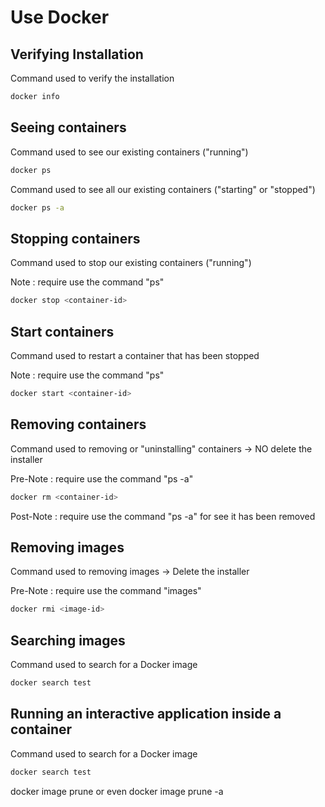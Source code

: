 # Use Docker

## Verifying Installation

Command used to verify the installation

```bash
docker info
```

## Seeing containers

Command used to see our existing containers ("running")

```bash
docker ps
```

Command used to see all our existing containers ("starting" or "stopped")

```bash
docker ps -a
```

## Stopping containers

Command used to stop our existing containers ("running")

Note : require use the command "ps"

```bash
docker stop <container-id>
```

## Start containers

Command used to restart a container that has been stopped

Note : require use the command "ps"

```bash
docker start <container-id>
```

## Removing containers

Command used to removing or "uninstalling" containers -> NO delete the installer

Pre-Note : require use the command "ps -a"

```bash
docker rm <container-id>
```

Post-Note : require use the command "ps -a" for see it has been removed

## Removing images

Command used to removing images -> Delete the installer

Pre-Note : require use the command "images"

```bash
docker rmi <image-id>
```

## Searching images

Command used to search for a Docker image

```bash
docker search test
```

## Running an interactive application inside a container

Command used to search for a Docker image

```bash
docker search test
```

docker image prune or even docker image prune -a